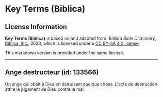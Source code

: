 # Key Terms (Biblica)

## License Information

**Key Terms (Biblica)** is based on and adapted from: _Biblica Bible Dictionary_, [Biblica, Inc.](https://www.biblica.com/), 2023, which is licensed under a [CC BY-SA 4.0 license](https://creativecommons.org/licenses/by-sa/4.0/legalcode.en).

This markdown version is provided under the same license.



--------------------------------

## Ange destructeur (id: 133566)

Un ange qui obéit à Dieu en détruisant quelque chose. L'acte de destruction attire le jugement de Dieu contre le mal.


